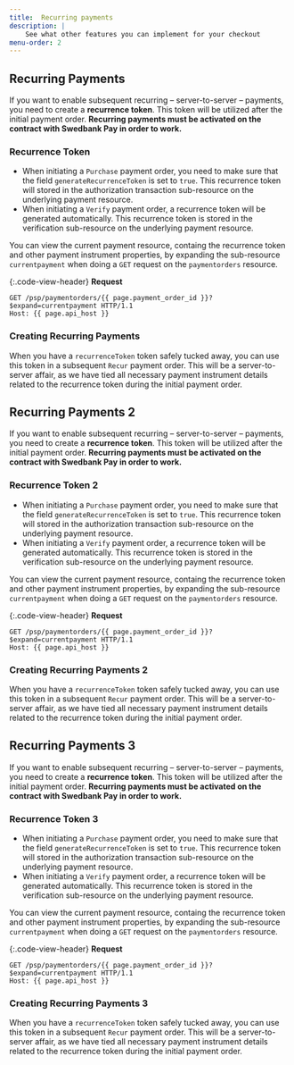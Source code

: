```yaml
---
title:  Recurring payments
description: |
    See what other features you can implement for your checkout
menu-order: 2
---
```


## Recurring Payments

If you want to enable subsequent recurring – server-to-server – payments, you
need to create a **recurrence token**. This token will be utilized after the
initial payment order. **Recurring payments must be activated on the contract
with Swedbank Pay in order to work.**

### Recurrence Token

*   When initiating a `Purchase` payment order, you need to make sure that the
    field `generateRecurrenceToken` is set to `true`. This recurrence token
    will stored in the authorization transaction
    sub-resource on the underlying payment resource.
*   When initiating a `Verify` payment order, a recurrence token will be
    generated automatically. This recurrence token is stored in the
    verification  sub-resource on the underlying
    payment resource.

You can view the current payment resource, containg the recurrence token and
other payment instrument properties, by expanding the sub-resource
`currentpayment` when doing a `GET` request on the
`paymentorders` resource.

{:.code-view-header}
**Request**

```http
GET /psp/paymentorders/{{ page.payment_order_id }}?$expand=currentpayment HTTP/1.1
Host: {{ page.api_host }}
```

### Creating Recurring Payments

When you have a `recurrenceToken` token safely tucked away, you can use this
token in a subsequent `Recur` payment order. This will be a server-to-server
affair, as we have tied all necessary payment instrument details related to the
recurrence token during the initial payment order.

## Recurring Payments 2

If you want to enable subsequent recurring – server-to-server – payments, you
need to create a **recurrence token**. This token will be utilized after the
initial payment order. **Recurring payments must be activated on the contract
with Swedbank Pay in order to work.**

### Recurrence Token 2

*   When initiating a `Purchase` payment order, you need to make sure that the
    field `generateRecurrenceToken` is set to `true`. This recurrence token
    will stored in the authorization transaction
    sub-resource on the underlying payment resource.
*   When initiating a `Verify` payment order, a recurrence token will be
    generated automatically. This recurrence token is stored in the
    verification sub-resource on the underlying
    payment resource.

You can view the current payment resource, containg the recurrence token and
other payment instrument properties, by expanding the sub-resource
`currentpayment` when doing a `GET` request on the
`paymentorders` resource.

{:.code-view-header}
**Request**

```http
GET /psp/paymentorders/{{ page.payment_order_id }}?$expand=currentpayment HTTP/1.1
Host: {{ page.api_host }}
```

### Creating Recurring Payments 2

When you have a `recurrenceToken` token safely tucked away, you can use this
token in a subsequent `Recur` payment order. This will be a server-to-server
affair, as we have tied all necessary payment instrument details related to the
recurrence token during the initial payment order.

## Recurring Payments 3

If you want to enable subsequent recurring – server-to-server – payments, you
need to create a **recurrence token**. This token will be utilized after the
initial payment order. **Recurring payments must be activated on the contract
with Swedbank Pay in order to work.**

### Recurrence Token 3

*   When initiating a `Purchase` payment order, you need to make sure that the
    field `generateRecurrenceToken` is set to `true`. This recurrence token
    will stored in the authorization transaction
    sub-resource on the underlying payment resource.
*   When initiating a `Verify` payment order, a recurrence token will be
    generated automatically. This recurrence token is stored in the
    verification sub-resource on the underlying
    payment resource.

You can view the current payment resource, containg the recurrence token and
other payment instrument properties, by expanding the sub-resource
`currentpayment` when doing a `GET` request on the
`paymentorders` resource.

{:.code-view-header}
**Request**

```http
GET /psp/paymentorders/{{ page.payment_order_id }}?$expand=currentpayment HTTP/1.1
Host: {{ page.api_host }}
```

### Creating Recurring Payments 3

When you have a `recurrenceToken` token safely tucked away, you can use this
token in a subsequent `Recur` payment order. This will be a server-to-server
affair, as we have tied all necessary payment instrument details related to the
recurrence token during the initial payment order.
